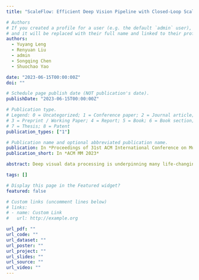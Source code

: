 ```yaml
---
title: "ScaleFlow: Efficient Deep Vision Pipeline with Closed-Loop Scale-Adaptive Inference"

# Authors
# If you created a profile for a user (e.g. the default `admin` user), write the username (folder name) here
# and it will be replaced with their full name and linked to their profile.
authors:
  - Yuyang Leng
  - Renyuan Liu
  - admin
  - Songqing Chen
  - Shuochao Yao

date: "2023-06-15T00:00:00Z"
doi: ""

# Schedule page publish date (NOT publication's date).
publishDate: "2023-06-15T00:00:00Z"

# Publication type.
# Legend: 0 = Uncategorized; 1 = Conference paper; 2 = Journal article;
# 3 = Preprint / Working Paper; 4 = Report; 5 = Book; 6 = Book section;
# 7 = Thesis; 8 = Patent
publication_types: ["1"]

# Publication name and optional abbreviated publication name.
publication: In *Proceedings of 31st ACM International Conference on Multimedia*
publication_short: In *ACM MM 2023*

abstract: Deep visual data processing is underpinning many life-changing applications, such as auto-driving and smart cities. Improving the accuracy while minimizing their inference time under constrained resources has been the primary pursuit for their practical adoptions. Existing research thus has been devoted to either narrowing down the area of interest for the detection or miniaturizing the deep learning model for faster inference time. However, the former may risk missing/delaying small but important object detection, potentially leading to disastrous consequences (e.g., car accidents), while the latter often compromises the accuracy without fully utilizing intrinsic semantic information. To overcome these limitations, in this work, we propose ScaleFlow, a closed-loop scale-adaptive inference that can reduce model inference time by progressively processing vision data with increasing resolution but decreasing spatial size, achieving speedup without compromising accuracy. For this purpose, ScaleFlow refactors existing neural networks to be scale-equivariant on multiresolution data with the assistance of wavelet theory, providing predictable feature patterns on different data resolutions. Comprehensive experiments have been conducted to evaluate ScaleFlow. The results show that ScaleFlow can support anytime inference, consistently provide 1.5× to 2.2× speed up, and save around 25% ∼ 45% energy consumption with < 1% accuracy loss on four embedded and edge platforms.

tags: []

# Display this page in the Featured widget?
featured: false

# Custom links (uncomment lines below)
# links:
# - name: Custom Link
#   url: http://example.org

url_pdf: ""
url_code: ""
url_dataset: ""
url_poster: ""
url_project: ""
url_slides: ""
url_source: ""
url_video: ""
---
```


<!-- {{% callout note %}}
Click the _Cite_ button above to demo the feature to enable visitors to import publication metadata into their reference management software.
{{% /callout %}}

{{% callout note %}}
Create your slides in Markdown - click the _Slides_ button to check out the example.
{{% /callout %}}

Supplementary notes can be added here, including [code, math, and images](https://wowchemy.com/docs/writing-markdown-latex/). -->
